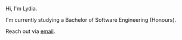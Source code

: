 Hi, I'm Lydia. 

I'm currently studying a Bachelor of Software Engineering (Honours).

Reach out via [email](mailto:lydiakristinee@outlook.com?subject=Hello%20From%20GitHub&body=Hi%20Lydia%2c%0a).
